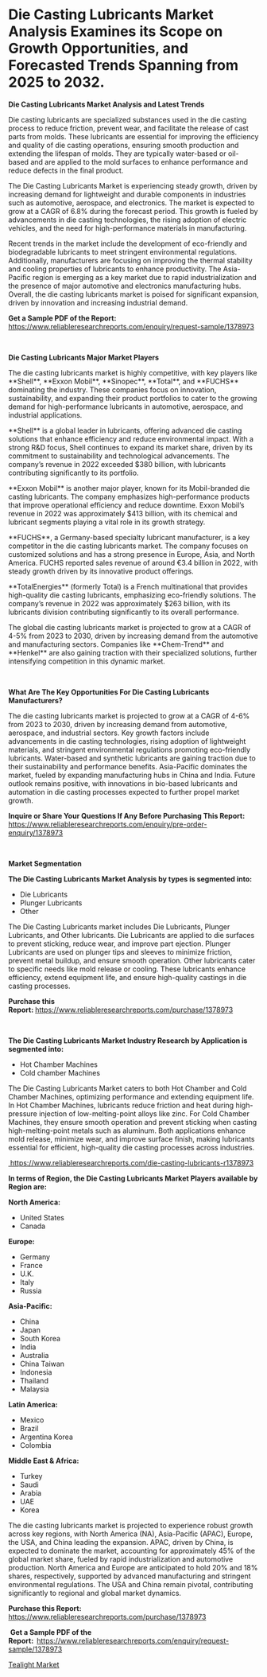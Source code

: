<p><h1>Die Casting Lubricants Market Analysis Examines its Scope on Growth Opportunities, and Forecasted Trends Spanning from 2025 to 2032.</h1></p><p><strong>Die Casting Lubricants Market Analysis and Latest Trends</strong></p>
<p><p>Die casting lubricants are specialized substances used in the die casting process to reduce friction, prevent wear, and facilitate the release of cast parts from molds. These lubricants are essential for improving the efficiency and quality of die casting operations, ensuring smooth production and extending the lifespan of molds. They are typically water-based or oil-based and are applied to the mold surfaces to enhance performance and reduce defects in the final product.</p><p>The Die Casting Lubricants Market is experiencing steady growth, driven by increasing demand for lightweight and durable components in industries such as automotive, aerospace, and electronics. The market is expected to grow at a CAGR of 6.8% during the forecast period. This growth is fueled by advancements in die casting technologies, the rising adoption of electric vehicles, and the need for high-performance materials in manufacturing.</p><p>Recent trends in the market include the development of eco-friendly and biodegradable lubricants to meet stringent environmental regulations. Additionally, manufacturers are focusing on improving the thermal stability and cooling properties of lubricants to enhance productivity. The Asia-Pacific region is emerging as a key market due to rapid industrialization and the presence of major automotive and electronics manufacturing hubs. Overall, the die casting lubricants market is poised for significant expansion, driven by innovation and increasing industrial demand.</p></p>
<p><strong>Get a Sample PDF of the Report:&nbsp;</strong> <a href="https://www.reliableresearchreports.com/enquiry/request-sample/1378973?utm_campaign=2116&utm_medium=2&utm_source=Github&utm_content=ia&utm_term=25012025&utm_id=die-casting-lubricants">https://www.reliableresearchreports.com/enquiry/request-sample/1378973</a></p>
<p>&nbsp;</p>
<p><strong>Die Casting Lubricants Major Market Players</strong></p>
<p><p>The die casting lubricants market is highly competitive, with key players like **Shell**, **Exxon Mobil**, **Sinopec**, **Total**, and **FUCHS** dominating the industry. These companies focus on innovation, sustainability, and expanding their product portfolios to cater to the growing demand for high-performance lubricants in automotive, aerospace, and industrial applications.</p><p>**Shell** is a global leader in lubricants, offering advanced die casting solutions that enhance efficiency and reduce environmental impact. With a strong R&D focus, Shell continues to expand its market share, driven by its commitment to sustainability and technological advancements. The company’s revenue in 2022 exceeded $380 billion, with lubricants contributing significantly to its portfolio.</p><p>**Exxon Mobil** is another major player, known for its Mobil-branded die casting lubricants. The company emphasizes high-performance products that improve operational efficiency and reduce downtime. Exxon Mobil’s revenue in 2022 was approximately $413 billion, with its chemical and lubricant segments playing a vital role in its growth strategy.</p><p>**FUCHS**, a Germany-based specialty lubricant manufacturer, is a key competitor in the die casting lubricants market. The company focuses on customized solutions and has a strong presence in Europe, Asia, and North America. FUCHS reported sales revenue of around €3.4 billion in 2022, with steady growth driven by its innovative product offerings.</p><p>**TotalEnergies** (formerly Total) is a French multinational that provides high-quality die casting lubricants, emphasizing eco-friendly solutions. The company’s revenue in 2022 was approximately $263 billion, with its lubricants division contributing significantly to its overall performance.</p><p>The global die casting lubricants market is projected to grow at a CAGR of 4-5% from 2023 to 2030, driven by increasing demand from the automotive and manufacturing sectors. Companies like **Chem-Trend** and **Henkel** are also gaining traction with their specialized solutions, further intensifying competition in this dynamic market.</p></p>
<p>&nbsp;</p>
<p><strong>What Are The Key Opportunities For Die Casting Lubricants Manufacturers?</strong></p>
<p><p>The die casting lubricants market is projected to grow at a CAGR of 4-6% from 2023 to 2030, driven by increasing demand from automotive, aerospace, and industrial sectors. Key growth factors include advancements in die casting technologies, rising adoption of lightweight materials, and stringent environmental regulations promoting eco-friendly lubricants. Water-based and synthetic lubricants are gaining traction due to their sustainability and performance benefits. Asia-Pacific dominates the market, fueled by expanding manufacturing hubs in China and India. Future outlook remains positive, with innovations in bio-based lubricants and automation in die casting processes expected to further propel market growth.</p></p>
<p><strong>Inquire or Share Your Questions If Any Before Purchasing This Report:</strong> <a href="https://www.reliableresearchreports.com/enquiry/pre-order-enquiry/1378973?utm_campaign=2116&utm_medium=2&utm_source=Github&utm_content=ia&utm_term=25012025&utm_id=die-casting-lubricants">https://www.reliableresearchreports.com/enquiry/pre-order-enquiry/1378973</a></p>
<p>&nbsp;</p>
<p><strong>Market Segmentation</strong></p>
<p><strong>The Die Casting Lubricants Market Analysis by types is segmented into:</strong></p>
<p><ul><li>Die Lubricants</li><li>Plunger Lubricants</li><li>Other</li></ul></p>
<p><p>The Die Casting Lubricants market includes Die Lubricants, Plunger Lubricants, and Other lubricants. Die Lubricants are applied to die surfaces to prevent sticking, reduce wear, and improve part ejection. Plunger Lubricants are used on plunger tips and sleeves to minimize friction, prevent metal buildup, and ensure smooth operation. Other lubricants cater to specific needs like mold release or cooling. These lubricants enhance efficiency, extend equipment life, and ensure high-quality castings in die casting processes.</p></p>
<p><strong>Purchase this Report:&nbsp;</strong><a href="https://www.reliableresearchreports.com/purchase/1378973?utm_campaign=2116&utm_medium=2&utm_source=Github&utm_content=ia&utm_term=25012025&utm_id=die-casting-lubricants">https://www.reliableresearchreports.com/purchase/1378973</a></p>
<p>&nbsp;</p>
<p><strong>The Die Casting Lubricants Market Industry Research by Application is segmented into:</strong></p>
<p><ul><li>Hot Chamber Machines</li><li>Cold chamber Machines</li></ul></p>
<p><p>The Die Casting Lubricants Market caters to both Hot Chamber and Cold Chamber Machines, optimizing performance and extending equipment life. In Hot Chamber Machines, lubricants reduce friction and heat during high-pressure injection of low-melting-point alloys like zinc. For Cold Chamber Machines, they ensure smooth operation and prevent sticking when casting high-melting-point metals such as aluminum. Both applications enhance mold release, minimize wear, and improve surface finish, making lubricants essential for efficient, high-quality die casting processes across industries.</p></p>
<p><a href="https://www.reliableresearchreports.com/die-casting-lubricants-r1378973?utm_campaign=2116&utm_medium=2&utm_source=Github&utm_content=ia&utm_term=25012025&utm_id=die-casting-lubricants">&nbsp;https://www.reliableresearchreports.com/die-casting-lubricants-r1378973</a></p>
<p><strong>In terms of Region, the Die Casting Lubricants Market Players available by Region are:</strong></p>
<p>
    <p> <strong> North America: </strong>
        <ul>
            <li>United States</li>
            <li>Canada</li>
        </ul>
        </p> 
    <p> <strong> Europe: </strong>
        <ul>
            <li>Germany</li>
            <li>France</li>
            <li>U.K.</li>
            <li>Italy</li>
            <li>Russia</li>
        </ul>
        </p> 
    <p> <strong> Asia-Pacific: </strong>
        <ul>
            <li>China</li>
            <li>Japan</li>
            <li>South Korea</li>
            <li>India</li>
            <li>Australia</li>
            <li>China Taiwan</li>
            <li>Indonesia</li>
            <li>Thailand</li>
            <li>Malaysia</li>
        </ul>
        </p> 
    <p> <strong> Latin America: </strong>
        <ul>
            <li>Mexico</li>
            <li>Brazil</li>
            <li>Argentina Korea</li>
            <li>Colombia</li>
        </ul>
        </p> 
    <p> <strong> Middle East & Africa: </strong>
        <ul>
            <li>Turkey</li>
            <li>Saudi</li>
            <li>Arabia</li>
            <li>UAE</li>
            <li>Korea</li>
        </ul>
    </p>
    </p>
<p><p>The die casting lubricants market is projected to experience robust growth across key regions, with North America (NA), Asia-Pacific (APAC), Europe, the USA, and China leading the expansion. APAC, driven by China, is expected to dominate the market, accounting for approximately 45% of the global market share, fueled by rapid industrialization and automotive production. North America and Europe are anticipated to hold 20% and 18% shares, respectively, supported by advanced manufacturing and stringent environmental regulations. The USA and China remain pivotal, contributing significantly to regional and global market dynamics.</p></p>
<p><strong>Purchase this Report: </strong><a href="https://www.reliableresearchreports.com/purchase/1378973?utm_campaign=2116&utm_medium=2&utm_source=Github&utm_content=ia&utm_term=25012025&utm_id=die-casting-lubricants">https://www.reliableresearchreports.com/purchase/1378973</a></p>
<p>&nbsp;<strong>Get a Sample PDF of the Report:&nbsp;&nbsp;</strong><a href="https://www.reliableresearchreports.com/enquiry/request-sample/1378973?utm_campaign=2116&utm_medium=2&utm_source=Github&utm_content=ia&utm_term=25012025&utm_id=die-casting-lubricants">https://www.reliableresearchreports.com/enquiry/request-sample/1378973</a></p>
<p><strong></strong></p>
<p><p><a href="https://github.com/luckyshygirl/Market-Research-Report-List-7/blob/main/tealight-market.md?utm_campaign=2116&utm_medium=2&utm_source=Github&utm_content=ia&utm_term=25012025&utm_id=die-casting-lubricants">Tealight Market</a></p></p>